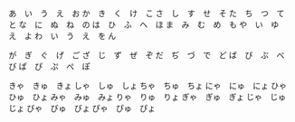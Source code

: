 あ　い　う　え　お
か　き　く　け　こ
さ　し　す　せ　そ
た　ち　つ　て　と
な　に　ぬ　ね　の
は　ひ　ふ　へ　ほ
ま　み　む　め　も
や　い　ゆ　え　よ
わ　い　う　え　を
ん

が　ぎ　ぐ　げ　ご
ざ　じ　ず　ぜ　ぞ
だ　ぢ　づ　で　ど
ば　び　ぶ　べ　び
ぱ　ぴ　ぷ　ぺ　ぽ

きゃ　きゅ　きょ
しゃ　しゅ　しょ
ちゃ　ちゅ　ちょ
にゃ　にゅ　にょ
ひゃ　ひゅ　ひょ
みゃ　みゅ　みょ
りゃ　りゅ　りょ
ぎゃ　ぎゅ　ぎょ
じゃ　じゅ　じょ
びゃ　びゅ　びょ
ぴゃ　ぴゅ　ぴょ
